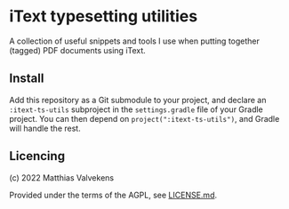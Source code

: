 # iText typesetting utilities

A collection of useful snippets and tools I use when putting together (tagged) PDF documents using iText.

## Install

Add this repository as a Git submodule to your project, and declare an `:itext-ts-utils` subproject in the `settings.gradle` file of your Gradle project. You can then depend on `project(":itext-ts-utils")`, and Gradle will handle the rest.


## Licencing

(c) 2022 Matthias Valvekens

Provided under the terms of the AGPL, see [LICENSE.md](LICENSE.md).


